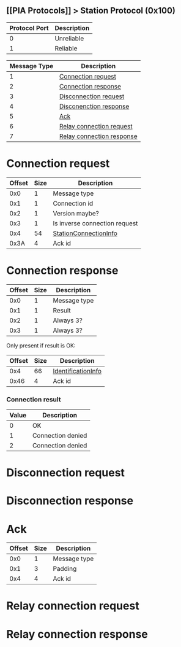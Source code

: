 [[PIA Protocols]] > Station Protocol (0x100)
---

| Protocol Port | Description |
| --- | --- |
| 0 | Unreliable |
| 1 | Reliable |

| Message Type | Description |
| --- | --- |
| 1 | [Connection request](#connection-request) |
| 2 | [Connection response](#connection-response) |
| 3 | [Disconnection request](#disconnection-request) |
| 4 | [Disconenction response](#disconnection-response) |
| 5 | [Ack](#ack) |
| 6 | [Relay connection request](#relay-connection-request) |
| 7 | [Relay connection response](#relay-connection-response) |

# Connection request
| Offset | Size | Description |
| --- | --- | --- |
| 0x0 | 1 | Message type |
| 0x1 | 1 | Connection id |
| 0x2 | 1 | Version maybe? |
| 0x3 | 1 | Is inverse connection request |
| 0x4 | 54 | [StationConnectionInfo] |
| 0x3A | 4 | Ack id |

# Connection response
| Offset | Size | Description |
| --- | --- | --- |
| 0x0 | 1 | Message type |
| 0x1 | 1 | Result |
| 0x2 | 1 | Always 3? |
| 0x3 | 1 | Always 3? |

Only present if result is OK:

| Offset | Size | Description |
| --- | --- | --- |
| 0x4 | 66 | [IdentificationInfo] |
| 0x46 | 4 | Ack id |

### Connection result
| Value | Description |
| --- | --- |
| 0 | OK |
| 1 | Connection denied |
| 2 | Connection denied |

# Disconnection request
# Disconnection response
# Ack
| Offset | Size | Description |
| --- | --- | --- |
| 0x0 | 1 | Message type |
| 0x1 | 3 | Padding |
| 0x4 | 4 | Ack id |

# Relay connection request
# Relay connection response

[StationConnectionInfo]: PIA-Types#stationconnectioninfo
[IdentificationInfo]: PIA-Types#identificationinfo